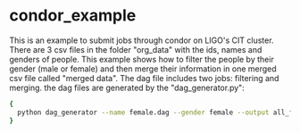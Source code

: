 # condor_example
This is an example to submit jobs through condor on LIGO's CIT cluster. There are 3 csv files in the folder "org_data" with the ids, names and genders of people. This example shows how to filter the people by their gender (male or female) and then merge their information in one merged csv file called "merged data".
The dag file includes two jobs: filtering and merging. the dag files are generated by the "dag_generator.py": 
```bash
{
  python dag_generator --name female.dag --gender female --output all_female.csv
}
```
